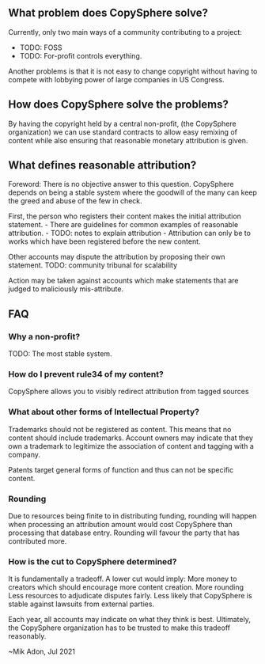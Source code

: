 ## What problem does CopySphere solve?
Currently, only two main ways of a community contributing to a project:

- TODO: FOSS
- TODO: For-profit controls everything.

Another problems is that it is not easy to change copyright without
having to compete with lobbying power of large companies in US Congress.

## How does CopySphere solve the problems?
By having the copyright held by a central non-profit, (the CopySphere organization)
we can use standard contracts to allow easy remixing of content
while also ensuring that reasonable monetary attribution is given.

## What defines reasonable attribution?
Foreword:
There is no objective answer to this question.
CopySphere depends on being a stable system where the goodwill of the many
can keep the greed and abuse of the few in check.

First, the person who registers their content makes the initial attribution statement.
    - There are guidelines for common examples of reasonable attribution.
    - TODO: notes to explain attribution
    - Attribution can only be to works which have been registered before the new content.

Other accounts may dispute the attribution by proposing their own statement.
TODO: community tribunal for scalability

Action may be taken against accounts which make statements that are judged to maliciously mis-attribute.


## FAQ

### Why a non-profit?
TODO: The most stable system.

### How do I prevent rule34 of my content?
CopySphere allows you to visibly redirect attribution from tagged sources

### What about other forms of Intellectual Property?
Trademarks should not be registered as content.
This means that no content should include trademarks.
Account owners may indicate that they own a trademark to legitimize
the association of content and tagging with a company.

Patents target general forms of function and thus can not be specific content.

### Rounding
Due to resources being finite to in distributing funding,
rounding will happen when processing an attribution amount would cost CopySphere than processing that database entry.
Rounding will favour the party that has contributed more.


### How is the cut to CopySphere determined?
It is fundamentally a tradeoff. A lower cut would imply:
    More money to creators which should encourage more content creation.
    More rounding
    Less resources to adjudicate disputes fairly.
    Less likely that CopySphere is stable against lawsuits from external parties.

Each year, all accounts may indicate on what they think is best.
Ultimately, the CopySphere organization has to be trusted to make this tradeoff reasonably.

~Mik Adon, Jul 2021
